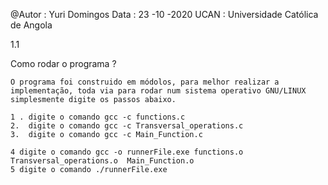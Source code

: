 
@Autor : Yuri Domingos 
Data   : 23 -10 -2020
UCAN   : Universidade Católica de Angola

1.1

   Como rodar o programa ?
   
    O programa foi construido em módolos, para melhor realizar a implementação, toda via para rodar num sistema operativo GNU/LINUX simplesmente digite os passos abaixo. 
    
    1 . digite o comando gcc -c functions.c
    2.  digite o comando gcc -c Transversal_operations.c
    3.  digite o comando gcc -c Main_Function.c
    
    4 digite o comando gcc -o runnerFile.exe functions.o  Transversal_operations.o  Main_Function.o
    5 digite o comando ./runnerFile.exe
